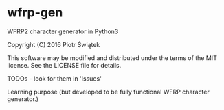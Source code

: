 # wfrp-gen
WFRP2 character generator in Python3

Copyright (C) 2016 Piotr Świątek

This software may be modified and distributed under the terms
of the MIT license.  See the LICENSE file for details.

TODOs - look for them in 'Issues'

Learning purpose (but developed to be fully functional WFRP character generator.)
